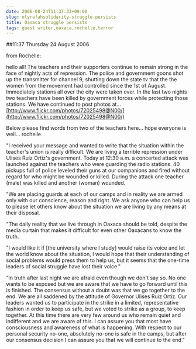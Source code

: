 ```yaml
---
date: 2006-08-24T11:37:33+09:00
slug: olyrafahsolidarity-struggle-persists
title: Oaxaca struggle persists
tags: guest writer,oaxaca,rochelle,terror
---
```


##11:37 Thursday 24 August 2006

from Rochelle:







hello all!
The teachers and their supporters continue to remain strong in the face of
nightly acts of repression.  The police and government goons shot up the
transmitter for channel 9, shutting down the state tv that the the women
from the movement had controlled since the 1st of August.  Immediately
stations all over the city were taken over.  In the last two nights two
teachers have been killed by government forces while protecting those
stations.  We have continued to post photos at...
[http://www.flickr.com/photos/72025498@N00/](http://www.flickr.com/photos/72025498@N00/)

Below please find words from two of the teachers here...
hope everyone is well...
rochelle

"I received your message and wanted to write that the situation within the
teacher's union is really difficult. We are living a terrible repression
under Ulises Ruiz Ortiz's government. Today at 12:30 a.m. a concerted
attack was launched against the teachers who were guarding the radio
stations. 40 pickups full of police leveled their guns at our companions
and fired without regard for who might be wounded or killed. During the
attack one teacher (male) was killed and another (woman) wounded.

"We are placing guards at each of our camps and in reality we are armed
only with our conscience, reason and right. We ask anyone who can help
us to please let others know about the situation we are living by any
means at their disposal.

"The daily reality that we live through in Oaxaca should be told,
despite the media curtain that makes it difficult for even other
Oaxacans to know the truth.

"I would like it if [the university where I study] would raise its voice
and let the world know about the situation, I would hope that their
understanding of social problems would press them to help us, but it
seems that the one-time leaders of social struggle have lost their
voice."

“In truth after last night we are afraid even though we don't say so. No
one wants to be exposed but we are aware that we have to go forward until
this is finished. The consensus without a doubt was that we go together
to the end. We are all saddened by the attitude of Governor Ulises Ruiz
Ortiz. Our leaders wanted us to participate in the strike in a limited,
representative fashion in order to keep us safe, but we voted to strike
as a group, to keep together. At this time there are very few around us
who remain quiet and indifferent and we are aware of this. I can assure
you that most have consciousness and awareness of what is happening. With
respect to our personal security no-one, absolutely no-one is safe in the
camps, but after our consensus decision I can assure you that we will
continue to the end."
